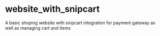 # website_with_snipcart
A basic shoping website with snipcart integration for payment gateway as well as managing cart and items
